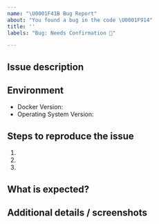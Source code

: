 ```yaml
---
name: "\U0001F41B Bug Report"
about: "You found a bug in the code \U0001F914"
title: ''
labels: "Bug: Needs Confirmation 🧐"

---
```


## Issue description
<!-- Replace this comment with a short explanation of what is going on -->

## Environment

<!-- Run `docker version` (more https://docs.docker.com/engine/reference/commandline/version/)  -->
- Docker Version:
- Operating System Version:

## Steps to reproduce the issue

1.  
2.  
3.  

## What is expected?
<!-- Give us an explanation of what should be happening -->

## Additional details / screenshots
<!-- Screenshots, console output, logs, etc are extremely helpful -->
